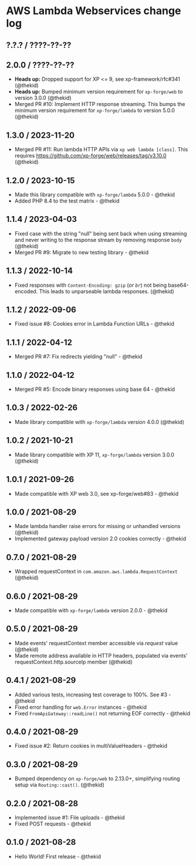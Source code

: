 AWS Lambda Webservices change log
=================================

## ?.?.? / ????-??-??

## 2.0.0 / ????-??-??

* **Heads up:** Dropped support for XP <= 9, see xp-framework/rfc#341
  (@thekid)
* **Heads up:** Bumped minimum version requirement for `xp-forge/web`
  to version 3.0.0
  (@thekid)
* Merged PR #10: Implement HTTP response streaming. This bumps the
  minimum version requirement for `xp-forge/lambda` to version 5.0.0
  (@thekid)

## 1.3.0 / 2023-11-20

* Merged PR #11: Run lambda HTTP APIs via `xp web lambda [class]`. This
  requires https://github.com/xp-forge/web/releases/tag/v3.10.0
  (@thekid)

## 1.2.0 / 2023-10-15

* Made this library compatible with `xp-forge/lambda` 5.0.0 - @thekid
* Added PHP 8.4 to the test matrix - @thekid

## 1.1.4 / 2023-04-03

* Fixed case with the string "null" being sent back when using streaming
  and never writing to the response stream by removing response `body`
  (@thekid)
* Merged PR #9: Migrate to new testing library - @thekid

## 1.1.3 / 2022-10-14

* Fixed responses with `Content-Encoding: gzip` (*or `br`*) not being
  base64-encoded. This leads to unparseable lambda responses.
  (@thekid)

## 1.1.2 / 2022-09-06

* Fixed issue #8: Cookies error in Lambda Function URLs - @thekid

## 1.1.1 / 2022-04-12

* Merged PR #7: Fix redirects yielding "null" - @thekid

## 1.1.0 / 2022-04-12

* Merged PR #5: Encode binary responses using base 64 - @thekid

## 1.0.3 / 2022-02-26

* Made library compatible with `xp-forge/lambda` version 4.0.0
  (@thekid)

## 1.0.2 / 2021-10-21

* Made library compatible with XP 11, `xp-forge/lambda` version 3.0.0
  (@thekid)

## 1.0.1 / 2021-09-26

* Made compatible with XP web 3.0, see xp-forge/web#83 - @thekid

## 1.0.0 / 2021-08-29

* Made lambda handler raise errors for missing or unhandled versions
  (@thekid)
* Implemented gateway payload version 2.0 cookies correctly - @thekid

## 0.7.0 / 2021-08-29

* Wrapped requestContext in `com.amazon.aws.lambda.RequestContext`
  (@thekid)

## 0.6.0 / 2021-08-29

* Made compatible with `xp-forge/lambda` version 2.0.0 - @thekid

## 0.5.0 / 2021-08-29

* Made events' requestContext member accessible via *request* value
  (@thekid)
* Made remote address available in HTTP headers, populated via events'
  requestContext.http.sourceIp member
  (@thekid)

## 0.4.1 / 2021-08-29

* Added various tests, increasing test coverage to 100%. See #3 - @thekid
* Fixed error handling for `web.Error` instances - @thekid
* Fixed `FromApiGateway::readLine()` not returning EOF correctly - @thekid

## 0.4.0 / 2021-08-29

* Fixed issue #2: Return cookies in multiValueHeaders - @thekid

## 0.3.0 / 2021-08-29

* Bumped dependency on `xp-forge/web` to 2.13.0+, simplifying routing
  setup via `Routing::cast()`.
  (@thekid)

## 0.2.0 / 2021-08-28

* Implemented issue #1: File uploads - @thekid
* Fixed POST requests - @thekid

## 0.1.0 / 2021-08-28

* Hello World! First release - @thekid
